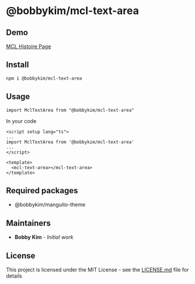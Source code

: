 # @bobbykim/mcl-text-area

## Demo

[MCL Histoire Page](https://manguito-component-library.vercel.app/story/src-stories-components-input-input-story-vue?variantId=src-stories-components-input-input-story-vue-1)

## Install

```sh
npm i @bobbykim/mcl-text-area
```

## Usage

`import MclTextArea from "@bobbykim/mcl-text-area"`

In your code

```vue
<script setup lang="ts">
...
import MclTextArea from '@bobbykim/mcl-text-area'
...
</script>

<template>
  <mcl-text-area></mcl-text-area>
</template>
```

## Required packages

- @bobbykim/manguito-theme

## Maintainers

- **Bobby Kim** - _Initial work_

## License

This project is licensed under the MIT License - see the [LICENSE.md](./LICENSE.md) file for details
